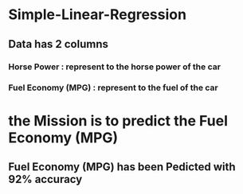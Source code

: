 # Simple-Linear-Regression

## Data has 2 columns 
### Horse Power : represent to the horse power of the car 
### Fuel Economy (MPG) : represent to the fuel of the car

# the Mission is to predict the Fuel Economy (MPG)
## Fuel Economy (MPG) has been Pedicted with 92% accuracy

